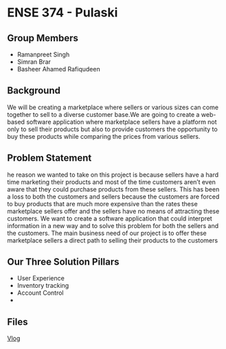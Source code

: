 # ENSE 374 - Pulaski

## Group Members
- Ramanpreet Singh
- Simran Brar
- Basheer Ahamed Rafiqudeen

## Background
We will be creating a marketplace where sellers or various sizes can come together to sell to a diverse customer base.We are going to create a web-based software application where marketplace sellers have a platform not only to sell their products but also to provide customers the opportunity to buy these products while comparing the prices from various sellers.

## Problem Statement
he reason we wanted to take on this project is because sellers have a hard time marketing their products and most of the time customers aren’t even aware that they could purchase products from these sellers. This has been a loss to both the customers and sellers because the customers are forced to buy products that are much more expensive than the rates these marketplace sellers offer and the sellers have no means of attracting these customers.  We want to create a software application that could interpret information in a new way and to solve this problem for both the sellers and the customers.  The main business need of our project is to offer these marketplace sellers a direct path to selling their products to the customers


## Our Three Solution Pillars
- User Experience
- Inventory tracking
- Account Control
- 

## Files

[Vlog](https://www.youtube.com/watch?v=4PlpzcvNVJE)
